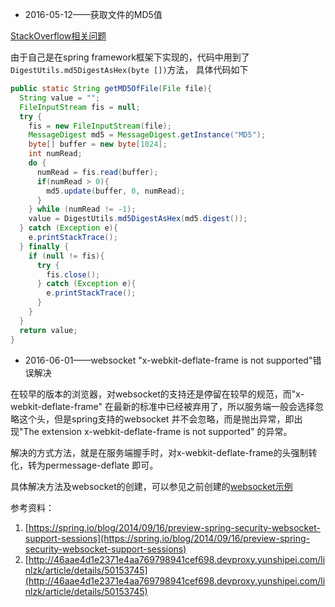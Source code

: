 - 2016-05-12——获取文件的MD5值

[StackOverflow相关问题](http://stackoverflow.com/questions/304268/getting-a-files-md5-checksum-in-java)

由于自己是在spring framework框架下实现的，代码中用到了`DigestUtils.md5DigestAsHex(byte [])`方法，
具体代码如下
```java
public static String getMD5OfFile(File file){
  String value = "";
  FileInputStream fis = null;
  try {
    fis = new FileInputStream(file);
    MessageDigest md5 = MessageDigest.getInstance("MD5");
    byte[] buffer = new byte[1024];
    int numRead;
    do {
      numRead = fis.read(buffer);
      if(numRead > 0){
        md5.update(buffer, 0, numRead);
      }
    } while (numRead != -1);
    value = DigestUtils.md5DigestAsHex(md5.digest());
  } catch (Exception e){
    e.printStackTrace();
  } finally {
    if (null != fis){
      try {
        fis.close();
      } catch (Exception e){
        e.printStackTrace();
      }
    }
  }
  return value;
}
```
- 2016-06-01——websocket "x-webkit-deflate-frame is not supported"错误解决

在较早的版本的浏览器，对websocket的支持还是停留在较早的规范，而"x-webkit-deflate-frame"
在最新的标准中已经被弃用了，所以服务端一般会选择忽略这个头，但是spring支持的websocket
并不会忽略，而是抛出异常，即出现"The extension x-webkit-deflate-frame is not supported"
的异常。

解决的方式方法，就是在服务端握手时，对x-webkit-deflate-frame的头强制转化，转为permessage-deflate
即可。

具体解决方法及websocket的创建，可以参见之前创建的[websocket示例](https://github.com/alexyuan2013/javaee-demos/blob/master/spring-mvc-websockets-master/README.md)
 
参考资料：

1. [https://spring.io/blog/2014/09/16/preview-spring-security-websocket-support-sessions](https://spring.io/blog/2014/09/16/preview-spring-security-websocket-support-sessions)
2. [http://46aae4d1e2371e4aa769798941cef698.devproxy.yunshipei.com/linlzk/article/details/50153745](http://46aae4d1e2371e4aa769798941cef698.devproxy.yunshipei.com/linlzk/article/details/50153745)

